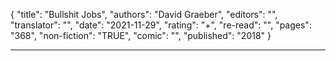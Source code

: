 {
"title": "Bullshit Jobs",
"authors": "David Graeber",
"editors": "",
"translator": "",
"date": "2021-11-29",
"rating": "+",
"re-read": "",
"pages": "368",
"non-fiction": "TRUE",
"comic": "",
"published": "2018"
}

---
